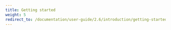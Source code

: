 ```yaml
---
title: Getting started
weight: 5
redirect_to: /documentation/user-guide/2.6/introduction/getting-started/overview
---
```

